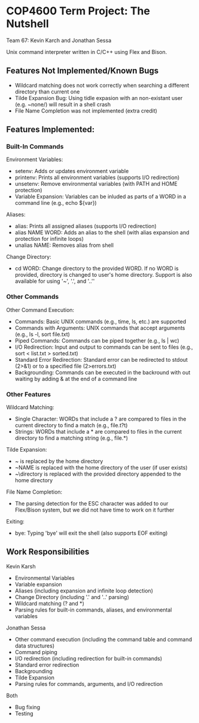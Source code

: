 # COP4600 Term Project: The Nutshell
Team 67: Kevin Karch and Jonathan Sessa

Unix command interpreter written in C/C++ using Flex and Bison.

## Features Not Implemented/Known Bugs
- Wildcard matching does not work correctly when searching a different directory than current one
- Tilde Expansion Bug: Using tidle expasion with an non-existant user (e.g. \~none/) will result in a shell crash
- File Name Completion was not implemented (extra credit)

## Features Implemented:

### Built-In Commands

Environment Variables:
- setenv: Adds or updates environment variable
- printenv: Prints all environment variables (supports I/O redirection)
- unsetenv: Remove environmental variables (with PATH and HOME protection)
- Variable Expansion: Variables can be inluded as parts of a WORD in a command line (e.g., echo ${var})

Aliases:
- alias: Prints all assigned aliases (supports I/O redirection)
- alias NAME WORD: Adds an alias to the shell (with alias expansion and protection for infinite loops)
- unalias NAME: Removes alias from shell

Change Directory:
- cd WORD: Change directory to the provided WORD. If no WORD is provided, directory is changed to user's home directory. Support is also available for using '\~', '.', and '..''

### Other Commands

Other Command Execution:
- Commands: Basic UNIX commands (e.g., time, ls, etc.) are supported
- Commands with Arguments: UNIX commands that accept arguments (e.g., ls -l, sort file.txt)
- Piped Commands: Commands can be piped together (e.g., ls | wc)
- I/O Redirection: Input and output to commands can be sent to files (e.g., sort < list.txt > sorted.txt)
- Standard Error Redirection: Standard error can be redirected to stdout (2>&1) or to a specified file (2>errors.txt)
- Backgrounding: Commands can be executed in the backround with out waiting by adding & at the end of a command line

### Other Features

Wildcard Matching:
- Single Character: WORDs that include a ? are compared to files in the current directory to find a match (e.g., file.t?t)
- Strings: WORDs that include a * are compared to files in the current directory to find a matching string (e.g., file.\*)

Tilde Expansion:
- \~ is replaced by the home directory
- \~NAME is replaced with the home directory of the user (if user exists)
- \~\directory is replaced with the provided directory appended to the home directory

File Name Completion:
- The parsing detection for the ESC character was added to our Flex/Bison system, but we did not have time to work on it further 

Exiting:
- bye: Typing 'bye' will exit the shell (also supports EOF exiting)


## Work Responsibilities

Kevin Karsh
- Environmental Variables
- Variable expansion
- Aliases (including expansion and infinite loop detection)
- Change Directory (including '.' and '..' parsing)
- Wildcard matching (? and \*)
- Parsing rules for built-in commands, aliases, and environmental variables

Jonathan Sessa
- Other command execution (including the command table and command data structures)
- Command piping
- I/O redirection (including redirection for built-in commands)
- Standard error redirection
- Backgrounding
- Tilde Expansion
- Parsing rules for commands, arguments, and I/O redirection

Both
- Bug fixing
- Testing
